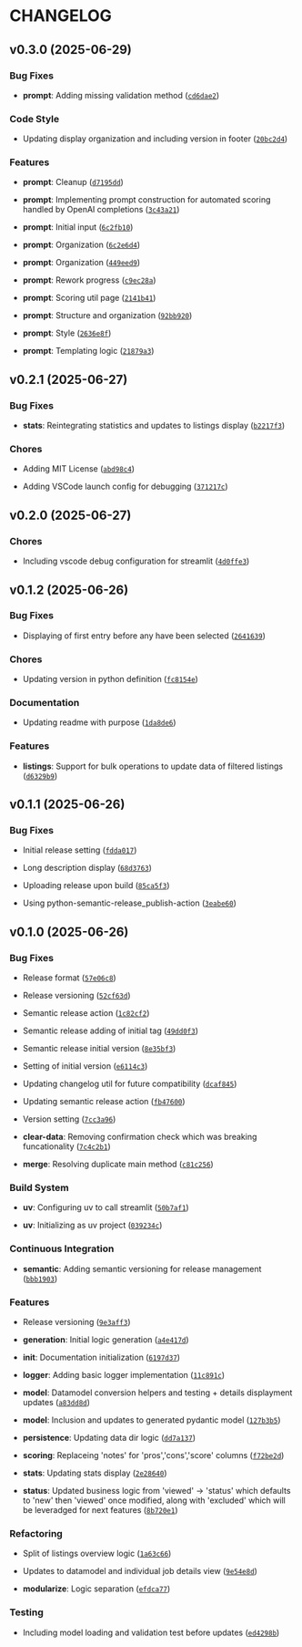 # CHANGELOG


## v0.3.0 (2025-06-29)

### Bug Fixes

- **prompt**: Adding missing validation method
  ([`cd6dae2`](https://github.com/maxo99/jobfinder/commit/cd6dae2a60a88c96b0b5828c245633b0d5fb516d))

### Code Style

- Updating display organization and including version in footer
  ([`20bc2d4`](https://github.com/maxo99/jobfinder/commit/20bc2d4be744cb77ad51b27d04a90caa5854db65))

### Features

- **prompt**: Cleanup
  ([`d7195dd`](https://github.com/maxo99/jobfinder/commit/d7195ddb6731d840ea2fb6b5627af2debc073873))

- **prompt**: Implementing prompt construction for automated scoring handled by OpenAI completions
  ([`3c43a21`](https://github.com/maxo99/jobfinder/commit/3c43a21a503b086e9aff0582f224b95240bbd132))

- **prompt**: Initial input
  ([`6c2fb10`](https://github.com/maxo99/jobfinder/commit/6c2fb10509b5a76f88afd2bd81405ddafa340463))

- **prompt**: Organization
  ([`6c2e6d4`](https://github.com/maxo99/jobfinder/commit/6c2e6d49ffe5f8460a35af617b48e706b3f8c4a5))

- **prompt**: Organization
  ([`449eed9`](https://github.com/maxo99/jobfinder/commit/449eed997e185ffd586b32b87a7aa3ad0ebe2a46))

- **prompt**: Rework progress
  ([`c9ec28a`](https://github.com/maxo99/jobfinder/commit/c9ec28ada9400fbe77251782af9df3c9197ecd50))

- **prompt**: Scoring util page
  ([`2141b41`](https://github.com/maxo99/jobfinder/commit/2141b4135248d8ed976b553413e9fdd0a3a777e3))

- **prompt**: Structure and organization
  ([`92bb920`](https://github.com/maxo99/jobfinder/commit/92bb920ef6cca776485784ea6d411c7046434c58))

- **prompt**: Style
  ([`2636e8f`](https://github.com/maxo99/jobfinder/commit/2636e8f07b7ae9903eeecc98a24a58a84d083483))

- **prompt**: Templating logic
  ([`21879a3`](https://github.com/maxo99/jobfinder/commit/21879a3c63a9abab55b5e43868d74d525b36a0d1))


## v0.2.1 (2025-06-27)

### Bug Fixes

- **stats**: Reintegrating statistics and updates to listings display
  ([`b2217f3`](https://github.com/maxo99/jobfinder/commit/b2217f33e34e45a6a44236d1eee89f916706c6e6))

### Chores

- Adding MIT License
  ([`abd98c4`](https://github.com/maxo99/jobfinder/commit/abd98c437ee43aca74f9984caf1b19b027f1613a))

- Adding VSCode launch config for debugging
  ([`371217c`](https://github.com/maxo99/jobfinder/commit/371217c3a7f092e736dd8cfc0e829804d91cd9b5))


## v0.2.0 (2025-06-27)

### Chores

- Including vscode debug configuration for streamlit
  ([`4d0ffe3`](https://github.com/maxo99/jobfinder/commit/4d0ffe3f1fd154f86990131c26fd9336b303cea2))


## v0.1.2 (2025-06-26)

### Bug Fixes

- Displaying of first entry before any have been selected
  ([`2641639`](https://github.com/maxo99/jobfinder/commit/26416391baed6e0ca9febb3ae6847a7c9f34f023))

### Chores

- Updating version in python definition
  ([`fc8154e`](https://github.com/maxo99/jobfinder/commit/fc8154e96ead22c6cd94bfaf443cc32c7c41e6a8))

### Documentation

- Updating readme with purpose
  ([`1da8de6`](https://github.com/maxo99/jobfinder/commit/1da8de6451aea397a735cdc08d684acf496967c0))

### Features

- **listings**: Support for bulk operations to update data of filtered listings
  ([`d6329b9`](https://github.com/maxo99/jobfinder/commit/d6329b93a1e03bad4df14a931d0f4c885bf3c99f))


## v0.1.1 (2025-06-26)

### Bug Fixes

- Initial release setting
  ([`fdda017`](https://github.com/maxo99/jobfinder/commit/fdda017f3a584237d6a06ab63f93e0408538dc31))

- Long description display
  ([`68d3763`](https://github.com/maxo99/jobfinder/commit/68d3763aa6e911a50f929854648e132f9e1c8037))

- Uploading release upon build
  ([`85ca5f3`](https://github.com/maxo99/jobfinder/commit/85ca5f3d7b1ee4639cf8b429981c4f40c6fecb3e))

- Using python-semantic-release_publish-action
  ([`3eabe60`](https://github.com/maxo99/jobfinder/commit/3eabe60d25858aa0f4da058c0419201c53ac0756))


## v0.1.0 (2025-06-26)

### Bug Fixes

- Release format
  ([`57e06c8`](https://github.com/maxo99/jobfinder/commit/57e06c808e3bcd484127453442ba1c2231034b1d))

- Release versioning
  ([`52cf63d`](https://github.com/maxo99/jobfinder/commit/52cf63d6e0d2a30d582d5dad28d3dc9d85200cec))

- Semantic release action
  ([`1c82cf2`](https://github.com/maxo99/jobfinder/commit/1c82cf283e6b1683449fea869adcd651b7f3b36d))

- Semantic release adding of initial tag
  ([`49dd0f3`](https://github.com/maxo99/jobfinder/commit/49dd0f3d55336a7c0d7999d1638d89dfd30d2b87))

- Semantic release initial version
  ([`8e35bf3`](https://github.com/maxo99/jobfinder/commit/8e35bf3d0010bf439c981931c84b94eebc2cb2b4))

- Setting of initial version
  ([`e6114c3`](https://github.com/maxo99/jobfinder/commit/e6114c3b911cf319c6577ba20baab790cb28c059))

- Updating changelog util for future compatibility
  ([`dcaf845`](https://github.com/maxo99/jobfinder/commit/dcaf8452c26b3ba4a7137d06307f0d52de596dd3))

- Updating semantic release action
  ([`fb47600`](https://github.com/maxo99/jobfinder/commit/fb4760082a96a16849e13d0ef32a7da73b36af50))

- Version setting
  ([`7cc3a96`](https://github.com/maxo99/jobfinder/commit/7cc3a96e8ac53fc9306637f57e34869d8a15f1a9))

- **clear-data**: Removing confirmation check which was breaking funcationality
  ([`7c4c2b1`](https://github.com/maxo99/jobfinder/commit/7c4c2b1e1146db18a363da02825e8c62f7f7b4d1))

- **merge**: Resolving duplicate main method
  ([`c81c256`](https://github.com/maxo99/jobfinder/commit/c81c256ad5357939f90a672d34821c5ea20e430f))

### Build System

- **uv**: Configuring uv to call streamlit
  ([`50b7af1`](https://github.com/maxo99/jobfinder/commit/50b7af11bc61a35ebc6d823b2b951548c5379ae1))

- **uv**: Initializing as uv project
  ([`039234c`](https://github.com/maxo99/jobfinder/commit/039234cfeeb075f71a8de09a3f6d0f08d82a51aa))

### Continuous Integration

- **semantic**: Adding semantic versioning for release management
  ([`bbb1903`](https://github.com/maxo99/jobfinder/commit/bbb1903414d733545a3a1675eae86c89f7ef57ed))

### Features

- Release versioning
  ([`9e3aff3`](https://github.com/maxo99/jobfinder/commit/9e3aff3dc17a62ee63e3776ad04704eaeea8cfce))

- **generation**: Initial logic generation
  ([`a4e417d`](https://github.com/maxo99/jobfinder/commit/a4e417d501e58ea45e39f3520122706663397eb2))

- **init**: Documentation initialization
  ([`6197d37`](https://github.com/maxo99/jobfinder/commit/6197d37e4941e66682ca1b1d594e9c76ba8b5a11))

- **logger**: Adding basic logger implementation
  ([`11c891c`](https://github.com/maxo99/jobfinder/commit/11c891c537856090a57c1896d653e19e53accee5))

- **model**: Datamodel conversion helpers and testing + details displayment updates
  ([`a83dd8d`](https://github.com/maxo99/jobfinder/commit/a83dd8d500806280a443835d35deae23f3cf6d95))

- **model**: Inclusion and updates to generated pydantic model
  ([`127b3b5`](https://github.com/maxo99/jobfinder/commit/127b3b56ea8dc48c1fde16d4bd61a1241a8badd8))

- **persistence**: Updating data dir logic
  ([`dd7a137`](https://github.com/maxo99/jobfinder/commit/dd7a137d2961643270320320a57052cf2b831e26))

- **scoring**: Replaceing 'notes' for 'pros','cons','score' columns
  ([`f72be2d`](https://github.com/maxo99/jobfinder/commit/f72be2d8b6098a1722c469b6a7859e30f1c844e7))

- **stats**: Updating stats display
  ([`2e28640`](https://github.com/maxo99/jobfinder/commit/2e28640443e3911d84d882657b81438ed3562f2e))

- **status**: Updated business logic from 'viewed' -> 'status' which defaults to 'new' then 'viewed'
  once modified, along with 'excluded' which will be leveradged for next features
  ([`8b720e1`](https://github.com/maxo99/jobfinder/commit/8b720e10c39e358e0e96de0c6df87f252924f091))

### Refactoring

- Split of listings overview logic
  ([`1a63c66`](https://github.com/maxo99/jobfinder/commit/1a63c66fdff03effa6178dbdaee995205a7cdc41))

- Updates to datamodel and individual job details view
  ([`9e54e8d`](https://github.com/maxo99/jobfinder/commit/9e54e8d817344786424a6c921e37f6a69c4b5794))

- **modularize**: Logic separation
  ([`efdca77`](https://github.com/maxo99/jobfinder/commit/efdca77e34ba741ed304bba04dc399405d90c35b))

### Testing

- Including model loading and validation test before updates
  ([`ed4298b`](https://github.com/maxo99/jobfinder/commit/ed4298b33aeeabd356214c67e87be118f70f4726))
